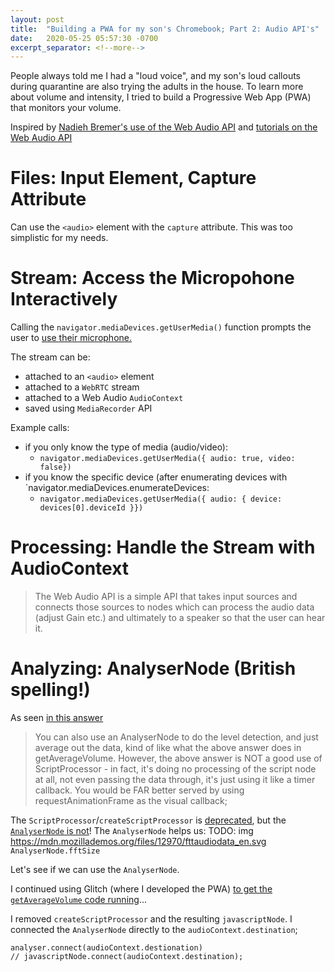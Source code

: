 ```yaml
---
layout: post
title:  "Building a PWA for my son's Chromebook; Part 2: Audio API's"
date:   2020-05-25 05:57:30 -0700
excerpt_separator: <!--more-->
---
```

People always told me I had a "loud voice", and my son's loud callouts during quarantine are also trying the adults in the house. To learn more about volume and intensity, I tried to build a Progressive Web App (PWA) that monitors your volume. 
<!--more-->  
Inspired by [Nadieh Bremer's use of the Web Audio API](https://twitter.com/NadiehBremer/status/1264215390076403718) and [tutorials on the Web Audio API](https://developers.google.com/web/fundamentals/media/recording-audio)

# Files: Input Element, Capture Attribute
Can use the `<audio>` element with the  `capture` attribute. This was too simplistic for my needs.

# Stream: Access the Micropohone Interactively
Calling the `navigator.mediaDevices.getUserMedia()` function prompts the user to [use their microphone.](https://developers.google.com/web/fundamentals/media/recording-audio)

The stream can be:
 - attached to an `<audio>` element
 - attached to a `WebRTC` stream
 - attached to a Web Audio `AudioContext`
 - saved using `MediaRecorder` API

Example calls:
 - if you only know the type of media (audio/video):
   - `navigator.mediaDevices.getUserMedia({ audio: true, video: false})`
 - if you know the specific device (after enumerating devices with `navigator.mediaDevices.enumerateDevices:
   - `navigator.mediaDevices.getUserMedia({ audio: { device: devices[0].deviceId }})`

# Processing: Handle the Stream with AudioContext 

 > The Web Audio API is a simple API that takes input sources and connects those sources to nodes which can process the audio data (adjust Gain etc.) and ultimately to a speaker so that the user can hear it.

# Analyzing: AnalyserNode (British spelling!)
As seen [in this answer](https://stackoverflow.com/questions/21247571/how-to-get-microphone-input-volume-value-with-web-audio-api)
 > You can also use an AnalyserNode to do the level detection, and just average out the data, kind of like what the above answer does in getAverageVolume. However, the above answer is NOT a good use of ScriptProcessor - in fact, it's doing no processing of the script node at all, not even passing the data through, it's just using it like a timer callback. You would be FAR better served by using requestAnimationFrame as the visual callback;

The `ScriptProcessor`/`createScriptProcessor` is [deprecated](https://developer.mozilla.org/en-US/docs/Web/API/BaseAudioContext/createScriptProcessor),  but the [`AnalyserNode` is not](https://developer.mozilla.org/en-US/docs/Web/API/AnalyserNode)! 
The `AnalyserNode` helps us:
TODO: img https://mdn.mozillademos.org/files/12970/fttaudiodata_en.svg
`AnalyserNode.fftSize`


Let's see if we can use the `AnalyserNode`.
 
I continued using Glitch (where I developed the PWA) [to get  the `getAverageVolume` code running](https://glitch.com/edit/#!/citrine-pewter-anteater)...


I removed `createScriptProcessor` and the resulting `javascriptNode`. I connected the `AnalyserNode` directly to the `audioContext.destination`; 
```
analyser.connect(audioContext.destionation)
// javascriptNode.connect(audioContext.destination);
```

